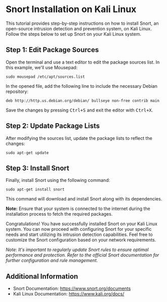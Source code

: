 <!DOCTYPE html>
<html lang="en">
<head>
    <meta charset="UTF-8">
    <meta name="viewport" content="width=device-width, initial-scale=1.0">
    <meta name="google-site-verification" content="psGEBxX8zYrsMx9ZacVbB7vdKI9G-6S88hwPSj9UDsc" />
   <meta name="google-site-verification" content="psGEBxX8zYrsMx9ZacVbB7vdKI9G-6S88hwPSj9UDsc" />
    <title>Snort Installation on Kali Linux</title>
</head>
<body>

<h1>Snort Installation on Kali Linux</h1>

<p>This tutorial provides step-by-step instructions on how to install Snort, an open-source intrusion detection and prevention system, on Kali Linux. Follow the steps below to set up Snort on your Kali Linux system.</p>

<h2>Step 1: Edit Package Sources</h2>

<p>Open the terminal and use a text editor to edit the package sources list. In this example, we'll use Mousepad:</p>

<pre><code>sudo mousepad /etc/apt/sources.list
</code></pre>

<p>In the opened file, add the following line to include the necessary Debian repository:</p>

<pre><code>deb http://http.us.debian.org/debian/ bullseye non-free contrib main
</code></pre>

<p>Save the changes by pressing <kbd>Ctrl+S</kbd> and exit the editor with <kbd>Ctrl+X</kbd>.</p>

<h2>Step 2: Update Package Lists</h2>

<p>After modifying the sources list, update the package lists to reflect the changes:</p>

<pre><code>sudo apt-get update
</code></pre>

<h2>Step 3: Install Snort</h2>

<p>Finally, install Snort using the following command:</p>

<pre><code>sudo apt-get install snort
</code></pre>

<p>This command will download and install Snort along with its dependencies.</p>

<p><strong>Note:</strong> Ensure that your system is connected to the internet during the installation process to fetch the required packages.</p>

<p>Congratulations! You have successfully installed Snort on your Kali Linux system. You can now proceed with configuring Snort for your specific needs and start utilizing its intrusion detection capabilities. Feel free to customize the Snort configuration based on your network requirements.</p>

<p><em>Note: It's important to regularly update Snort rules to ensure optimal performance and protection. Refer to the official Snort documentation for further configuration and rule management.</em></p>

<h2>Additional Information</h2>

<ul>
    <li>Snort Documentation: <a href="https://www.snort.org/documents">https://www.snort.org/documents</a></li>
    <li>Kali Linux Documentation: <a href="https://www.kali.org/docs/">https://www.kali.org/docs/</a></li>
</ul>

</body>
</html>
